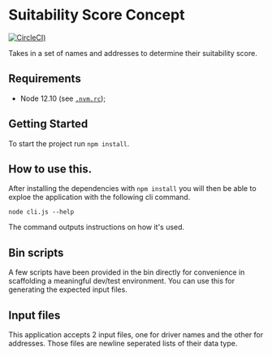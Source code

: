 Suitability Score Concept
=========================

[![CircleCI](https://circleci.com/gh/zquintana/platform/tree/master.svg?style=svg))](https://circleci.com/gh/zquintana/platform/tree/master)

Takes in a set of names and addresses to determine their suitability score.

## Requirements

- Node 12.10 (see [`.nvm.rc`][1]);

## Getting Started

To start the project run `npm install`.

## How to use this.

After installing the dependencies with `npm install` you will then be able to 
exploe the application with the following cli command.

`node cli.js --help`

The command outputs instructions on how it's used.

## Bin scripts

A few scripts have been provided in the bin directly for convenience in scaffolding
a meaningful dev/test environment. You can use this for generating the expected
input files.

## Input files

This application accepts 2 input files, one for driver names and the other for 
addresses. Those files are newline seperated lists of their data type.

[1]: .nvmrc
